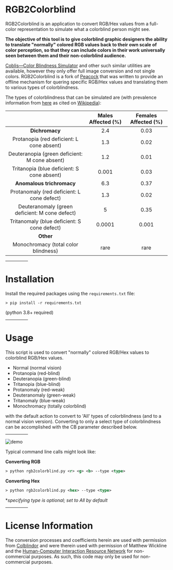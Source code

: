 # RGB2Colorblind

RGB2Colorblind is an application to convert RGB/Hex values from a
full-color representation to simulate what a colorblind person might see.

**The objective of this tool is to give colorblind graphic designers the ability to translate "normally" colored RGB values back to their own scale of color perception, so that they can include colors in their work universally seen between them and their non-colorblind audience.**


[Coblis—Color Blindness Simulator](http://www.color-blindness.com/coblis-color-blindness-simulator/) and other such similar utilities are available, however they only offer full image conversion and not single colors. RGB2Colorblind is a fork of [Peacock](https://github.com/jkulesza/peacock) that was written to provide an offline mechanism for quering specific RGB/Hex values and translating them to various types of colorblindness.


The types of colorblindness that can be simulated are (with prevalence
information from [here](http://www.webexhibits.org/causesofcolor/2C.html) as
cited on
[Wikipedia](https://en.wikipedia.org/wiki/Color_blindness#Epidemiology)):

|                                                | **Males Affected (%)** | **Females Affected (%)** |
|:----------------------------------------------:|:----------------------:|:------------------------:|
|               **Dichromacy**                   |           2.4          |           0.03           |
|    Protanopia (red deficient: L cone absent)   |           1.3          |           0.02           |
|  Deuteranopia (green deficient: M cone absent) |           1.2          |           0.01           |
|   Tritanopia (blue deficient: S cone absent)   |          0.001         |           0.03           |
|          **Anomalous trichromacy**             |           6.3          |           0.37           |
|   Protanomaly (red deficient: L cone defect)   |           1.3          |           0.02           |
| Deuteranomaly (green deficient: M cone defect) |            5           |           0.35           |
|   Tritanomaly (blue deficient: S cone defect)  |         0.0001         |           0.001          |
|                 **Other**                      |                        |                          |
|     Monochromacy (total color blindness)       |          rare          |           rare           |


<hr width=70>

# Installation
Install the required packages using the `requirements.txt` file:
```
> pip install -r requirements.txt
```

(python 3.8+ required)

<hr width=70>

# Usage

This script is used to convert "normally" colored RGB/Hex values to colorblind RGB/Hex values.

* Normal (normal vision)
* Protanopia (red-blind)
* Deuteranopia (green-blind)
* Tritanopia (blue-blind)
* Protanomaly (red-weak)
* Deuteranomaly (green-weak)
* Tritanomaly (blue-weak)
* Monochromacy (totally colorblind)

with the default action to convert to 'All' types of colorblindness (and to a normal vision version).  Converting to only a select type of colorblindness can be accomplished with the CB parameter described below.


<hr width=70>

![demo](https://i.imgur.com/rvvGXEa.gif)


Typical command line calls might look like:

**Converting RGB**
```xml
> python rgb2colorblind.py <r> <g> <b> --type <type>
```
**Converting Hex**
```xml
> python rgb2colorblind.py <hex> --type <type>
```
**specifying type is optional; set to All by default*

<hr width=70>

# License Information<a name="LicneseInformation"></a>

The conversion processes and coefficients herein are used with permission from
[Colblindor](http://www.color-blindness.com/) and were therein used with
permission of Matthew Wickline and the [Human-Computer Interaction Resource
Network](http://www.hcirn.com/) for non-commercial purposes.  As such, this code
may only be used for non-commercial purposes.

